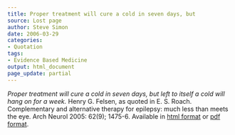 ```yaml
---
title: Proper treatment will cure a cold in seven days, but
source: Lost page
author: Steve Simon
date: 2006-03-29
categories:
- Quotation
tags:
- Evidence Based Medicine
output: html_document
page_update: partial
---
```


*Proper treatment will cure a cold in seven days, but left to itself a cold will hang on for a week.* Henry G. Felsen, as quoted in E. S. Roach. Complementary and alternative therapy for epilepsy: much less than meets the eye. Arch Neurol 2005: 62(9); 1475-6. Available in [html format][roa1] or [pdf format][roa2].

[roa1]: http://archneur.ama-assn.org/cgi/content/full/62/9/1475
[roa2]: http://archneur.ama-assn.org/cgi/reprint/62/9/1475.pdf
